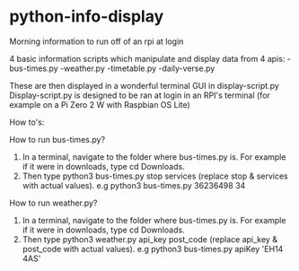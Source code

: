 # python-info-display
Morning information to run off of an rpi at login

4 basic information scripts which manipulate and display data from 4 apis:
-bus-times.py 
-weather.py
-timetable.py
-daily-verse.py

These are then displayed in a wonderful terminal GUI in display-script.py
Display-script.py is designed to be ran at login in an RPI's terminal (for example on a Pi Zero 2 W with Raspbian OS Lite)

How to's:

How to run bus-times.py?

1. In a terminal, navigate to the folder where bus-times.py is. For example if it were in downloads, type cd Downloads.
2. Then type python3 bus-times.py stop services (replace stop & services with actual values). e.g python3 bus-times.py 36236498 34

How to run weather.py?

1. In a terminal, navigate to the folder where bus-times.py is. For example if it were in downloads, type cd Downloads.
2. Then type python3 weather.py api_key post_code (replace api_key & post_code with actual values). e.g python3 bus-times.py apiKey 'EH14 4AS'